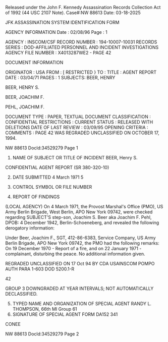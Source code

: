 Released under the John F. Kennedy
Assassination Records Collection Act of
1992 (44 USC 2107 Note). Case#:NW
88613 Date: 03-18-2025

JFK ASSASSINATION SYSTEM
IDENTIFICATION FORM

AGENCY INFORMATION
Date : 02/08/96
Page : 1

AGENCY : INSCOM/CSF
RECORD NUMBER : 194-10007-10031
RECORDS SERIES : DOD-AFFILIATED PERSONNEL AND INCIDENT INVESTIGATIONS
AGENCY FILE NUMBER : X4013287WE2 - PAGE 42

DOCUMENT INFORMATION

ORIGINATOR : USA
FROM : [ RESTRICTED }
TO :
TITLE : AGENT REPORT
DATE : 03/04/71
PAGES : 1
SUBJECTS: BEER, HENRY

BEER, HENRY S.

BEER, JOACHIM F.

PEHL, JOACHIM F.

DOCUMENT TYPE : PAPER, TEXTUAL DOCUMENT
CLASSIFICATION : CONFIDENTIAL
RESTRICTIONS : 
CURRENT STATUS : RELEASED WITH DELETIONS
DATE OF LAST REVIEW : 03/09/95
OPENING CRITERIA :
COMMENTS : PAGE 42 WAS REGRADED UNCLASSIFIED ON OCTOBER 17, 1994.

NW 88613 Docld:34529279 Page 1
1. NAME OF SUBJECT OR TITLE OF INCIDENT
BEER, Henry S.

CONFIDENTIAL
AGENT REPORT
(SR 380-320-10)

2. DATE SUBMITTED
4 March 1971
5

3. CONTROL SYMBOL OR FILE NUMBER

4. REPORT OF FINDINGS

(LOCAL AGENCY) On 4 March 1971, the Provost Marshal's Office (PMO),
US Army Berlin Brigade, West Berlin, APO New York 09742, were checked
regarding SUBJECT'S step-son, Joachim S. Beer aka Joachim F. Pehl, DPOB:
4 December 1942, Berlin-Schoeneberg, and revealed the following derogatory
information:

Under Beer, Joachim F., SGT, 412-86-6383, Service Company, US Army
Berlin Brigade, APO New York 09742, the PMO had the following remarks: On
19 December 1970 - Report of a fire, and on 22 January 1971 - complainant,
disturbing the peace. No additional information given.

REGRADED UNCLASSIFIED
ON 17 Oct 94
BY CDA USAINSCOM POMPO
AUTH PARA 1-603 DOD 5200.1-R

42

GROUP 3
DOWNGRADED AT YEAR INTERVALS;
NOT AUTOMATICALLY DECLASSIFIED.

5. TYPED NAME AND ORGANIZATION OF SPECIAL AGENT
RANDY L. THOMPSON, 66th MI Group
61
6. SIGNATURE OF SPECIAL AGENT
FORM
DA152 341

CONEE

NW 88613 Docld:34529279 Page 2
